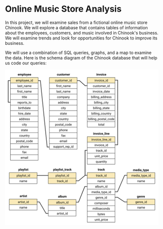# Online Music Store Analysis

In this project, we will examine sales from a fictional online music store Chinook. We will explore a database that contains tables of information about the employees, customers, and music involved in Chinook's business. We will examine trends and look for opportunities for Chinook to improve its business.

We will use a combination of SQL queries, graphs, and a map to examine the data. Here is the schema diagram of the Chinook database that will help us code our queries:

![alt text](chinook_tables.svg "Chinook schema")
